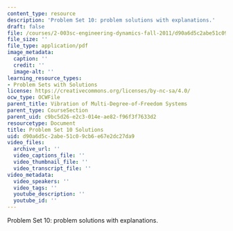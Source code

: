 ```yaml
---
content_type: resource
description: 'Problem Set 10: problem solutions with explanations.'
draft: false
file: /courses/2-003sc-engineering-dynamics-fall-2011/d90a6d5c2abe51c09cb6e67e2dc27da9_MIT2_003SCF11_pset10Sol.pdf
file_size: ''
file_type: application/pdf
image_metadata:
  caption: ''
  credit: ''
  image-alt: ''
learning_resource_types:
- Problem Sets with Solutions
license: https://creativecommons.org/licenses/by-nc-sa/4.0/
ocw_type: OCWFile
parent_title: Vibration of Multi-Degree-of-Freedom Systems
parent_type: CourseSection
parent_uid: c9bc5d26-e2c3-014e-ae82-f96f3f7633d2
resourcetype: Document
title: Problem Set 10 Solutions
uid: d90a6d5c-2abe-51c0-9cb6-e67e2dc27da9
video_files:
  archive_url: ''
  video_captions_file: ''
  video_thumbnail_file: ''
  video_transcript_file: ''
video_metadata:
  video_speakers: ''
  video_tags: ''
  youtube_description: ''
  youtube_id: ''
---
```

Problem Set 10: problem solutions with explanations.
